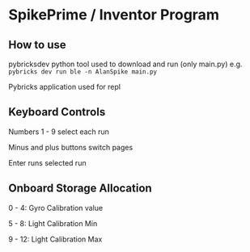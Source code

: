 # SpikePrime / Inventor Program

## How to use

pybricksdev python tool used to download and run (only main.py)
e.g. `pybricks dev run ble -n AlanSpike main.py`

Pybricks application used for repl

## Keyboard Controls

Numbers 1 - 9 select each run

Minus and plus buttons switch pages

Enter runs selected run

## Onboard Storage Allocation

0 - 4: Gyro Calibration value

5 - 8: Light Calibration Min

9 - 12: Light Calibration Max
